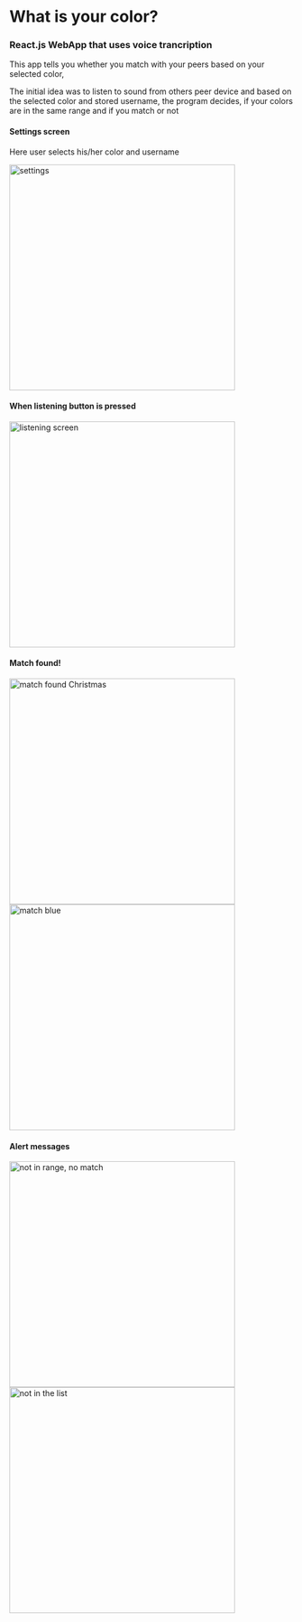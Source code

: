 # What is your color?
<h3>React.js WebApp that uses voice trancription</h3>
<p>This app tells you whether you match with your peers based on your selected color,</p>
<p>The initial idea was to listen to sound from others peer device and based on the selected color and stored username, the program decides, if your colors are in the same range and if you match or not</p>
<div>
<h4>Settings screen</h4>
<p>Here user selects his/her color and username</p>
<img height= "400" alt="settings" src="https://user-images.githubusercontent.com/107802809/232344340-23846329-80a6-4108-bcac-0d1fe34da067.png">
<h4>When listening button is pressed</h4>
<img height= "400" alt="listening screen" src="https://user-images.githubusercontent.com/107802809/232345933-2244ac66-8db3-4e80-b698-93d0ab4aa578.png">
<h4>Match found!</h4>
<img height= "400" alt="match found Christmas" src="https://user-images.githubusercontent.com/107802809/232344429-083597fd-2ab5-484f-ad4b-388faba4bd90.png">
<img height= "400" alt="match blue" src="https://user-images.githubusercontent.com/107802809/232345989-ac04b353-662b-4f53-a85f-e1957ba13749.png">
<h4>Alert messages</h4>
<img height= "400" alt="not in range, no match" src="https://user-images.githubusercontent.com/107802809/232346010-67719266-13fd-4321-95b8-e26c5dafc70a.png">
<img height= "400" alt="not in the list" src="https://user-images.githubusercontent.com/107802809/232346061-69655c6c-950b-4551-96ec-f2772ac62233.png">








<div>





